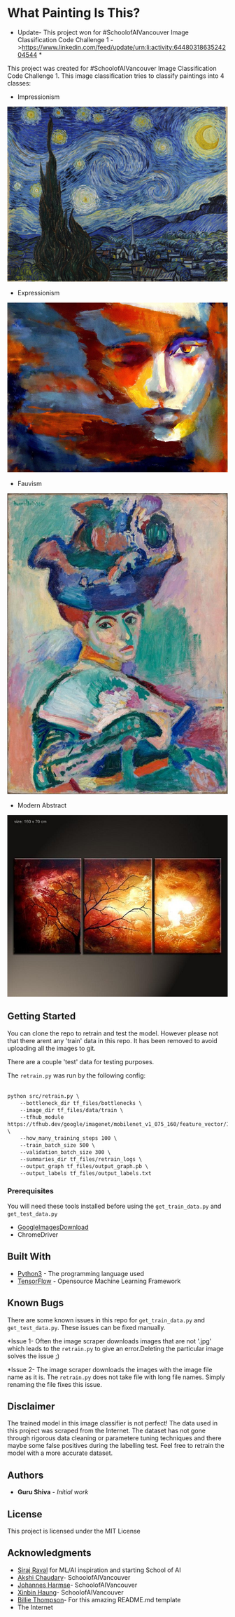 # What Painting Is This?

* Update- This project won for #SchoolofAIVancouver Image Classification Code Challenge 1 ->https://www.linkedin.com/feed/update/urn:li:activity:6448031863524204544 *

This project was created for #SchoolofAIVancouver Image Classification Code Challenge 1. This image classification tries to classify paintings into 4 classes:

* Impressionism

![Starry Night](/common/starry_night.jpg "Starry Night By Vincent Van Gogh")

* Expressionism

![Expressionist Woman](/common/expressionist-woman.jpg "Expressionist Woman")


* Fauvism

![Matisse Woman](/common/matisse-woman-with-a-hat.jpg  "Mattise Woman With A Hat By Henri Mattise")


* Modern Abstract

![Modern Abstract Painting](/common/modern_abstract_1.jpg  "Modern Abstract Painting")


## Getting Started

You can clone the repo to retrain and test the model. However please not that there arent any 'train' data in this repo. It has been removed to avoid uploading all the images to git.

There are a couple 'test' data for testing purposes.

The `retrain.py` was run by the following config:

```

python src/retrain.py \
    --bottleneck_dir tf_files/bottlenecks \
    --image_dir tf_files/data/train \
    --tfhub_module https://tfhub.dev/google/imagenet/mobilenet_v1_075_160/feature_vector/1 \
    --how_many_training_steps 100 \
    --train_batch_size 500 \
    --validation_batch_size 300 \
    --summaries_dir tf_files/retrain_logs \
    --output_graph tf_files/output_graph.pb \
    --output_labels tf_files/output_labels.txt
```

### Prerequisites

You will need these tools installed before using the `get_train_data.py` and `get_test_data.py`

* [GoogleImagesDownload](https://github.com/hardikvasa/google-images-download)
* ChromeDriver 




## Built With

* [Python3](https://www.python.org/about/) - The programming language used
* [TensorFlow](https://www.tensorflow.org/) - Opensource Machine Learning Framework


## Known Bugs

There are some known issues in this repo for `get_train_data.py` and `get_test_data.py`. These issues can be fixed manually. 

*Issue 1- Often the image scraper downloads images that are not '.jpg' which leads to the `retrain.py` to give an error.Deleting the particular image solves the issue ;)

*Issue 2- The image scraper downloads the images with the image file name as it is. The `retrain.py` does not take file with long file names. Simply renaming the file fixes this issue. 


## Disclaimer

The trained model in this image classifier is not perfect! The data used in this project was scraped from the Internet. The dataset has not gone through rigorous data cleaning or parametere tuning techniques and there maybe some false positives during the labelling test. Feel free to retrain the model with a more accurate dataset.

## Authors

* **Guru Shiva** - *Initial work* 



## License

This project is licensed under the MIT License

## Acknowledgments

* [Siraj Raval](https://github.com/llSourcell) for ML/AI inspiration and starting School of AI
* [Akshi Chaudary](https://github.com/akshi8)- SchoolofAIVancouver
* [Johannes Harmse](https://github.com/johannesharmse)- SchoolofAIVancouver
* [Xinbin Haung](https://github.com/xinbinhuang)- SchoolofAIVancouver
* [Billie Thompson](https://github.com/PurpleBooth)- For this amazing README.md template
* The Internet 